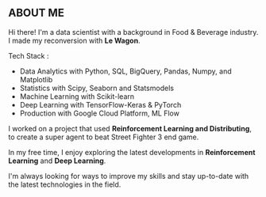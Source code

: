 ## ABOUT ME

Hi there! I'm a data scientist with a background in Food & Beverage industry.
I made my reconversion with **Le Wagon**.

Tech Stack :

- Data Analytics with Python, SQL, BigQuery, Pandas, Numpy, and Matplotlib
- Statistics with Scipy, Seaborn and Statsmodels
- Machine Learning with Scikit-learn
- Deep Learning with TensorFlow-Keras & PyTorch
- Production with Google Cloud Platform, ML Flow

I worked on a project that used **Reinforcement Learning and Distributing**, to create a super agent to beat Street Fighter 3 end game.

In my free time, I enjoy exploring the latest developments in **Reinforcement Learning** and **Deep Learning**.

I'm always looking for ways to improve my skills and stay up-to-date with the latest technologies in the field.
